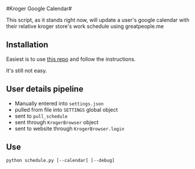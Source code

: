 #Kroger Google Calendar#

This script, as it stands right now, will update a user's google calendar with
their relative kroger store's work schedule using greatpeople.me

## Installation

Easiest is to use [this repo](https://github.com/kryptn/kgc) and follow the instructions.

It's still not easy.

## User details pipeline

* Manually entered into `settings.json`
* pulled from file into `SETTINGS` global object
* sent to `pull_schedule`
* sent through `KrogerBrowser` object
* sent to website through `KrogerBrowser.login`

## Use ##
    python schedule.py [--calendar] [--debug]
